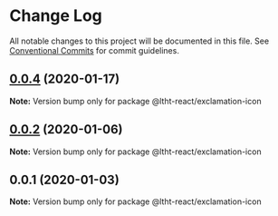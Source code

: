# Change Log

All notable changes to this project will be documented in this file.
See [Conventional Commits](https://conventionalcommits.org) for commit guidelines.

## [0.0.4](https://github.com/ltht-epr/ltht-react/compare/@ltht-react/exclamation-icon@0.0.3...@ltht-react/exclamation-icon@0.0.4) (2020-01-17)

**Note:** Version bump only for package @ltht-react/exclamation-icon





## [0.0.2](https://github.com/ltht-epr/ltht-react/compare/@ltht-react/exclamation-icon@0.0.1...@ltht-react/exclamation-icon@0.0.2) (2020-01-06)

**Note:** Version bump only for package @ltht-react/exclamation-icon





## 0.0.1 (2020-01-03)

**Note:** Version bump only for package @ltht-react/exclamation-icon
